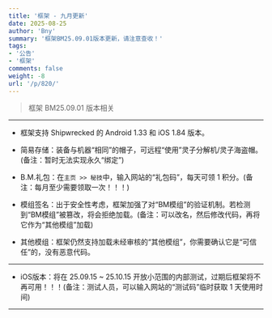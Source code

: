 ```yaml
---
title: '框架 - 九月更新'
date: 2025-08-25
author: 'Bny'
summary: '框架BM25.09.01版本更新，请注意查收！'
tags:
- '公告'
- '框架'
comments: false
weight: -8
url: '/p/820/'
---
```


> 框架 BM25.09.01 版本相关

---

- 框架支持 Shipwrecked 的 Android 1.33 和 iOS 1.84 版本。  

- 简易存储：装备与机器“相同”的帽子，可远程“使用”灵子分解机/灵子海盗帽。(备注：暂时无法实现永久“绑定”)  

- B.M.礼包：在`主页 >> 秘技`中，输入网站的“礼包码”，每天可领 1 积分。(备注：每月至少需要领取一次！！！)  

- 模组签名：出于安全性考虑，框架加强了对“BM模组”的验证机制。若检测到“BM模组”被篡改，将会拒绝加载。(备注：可以改名，然后修改代码，再将它作为“其他模组”加载)  

- 其他模组：框架仍然支持加载未经审核的“其他模组”，你需要确认它是“可信任”的，没有恶意代码。  

---

- iOS版本：将在 25.09.15 ~ 25.10.15 开放小范围的内部测试，过期后框架将不再可用！！！(备注：测试人员，可以输入网站的“测试码”临时获取 1 天使用时间)

---













